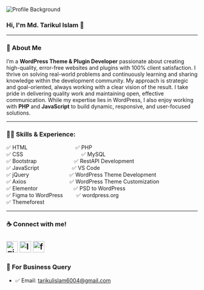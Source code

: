 ![Profile Background](https://media.licdn.com/dms/image/v2/D5616AQEEmX_ID1Dg8A/profile-displaybackgroundimage-shrink_350_1400/profile-displaybackgroundimage-shrink_350_1400/0/1729572635214?e=1736380800&v=beta&t=aSkFf027_aktkxQsgaD7gx9etnHZypJiYe0W-Nswv-U)

### Hi, I'm Md. Tarikul Islam 👋

---

### 🚀 About Me
I’m a **WordPress Theme & Plugin Developer** passionate about creating high-quality, error-free websites and plugins with 100% client satisfaction. I thrive on solving real-world problems and continuously learning and sharing knowledge within the development community. My approach is strategic and goal-oriented, always working with a clear vision of the result. I take pride in delivering quality work and maintaining open, effective communication. While my expertise lies in WordPress, I also enjoy working with **PHP** and **JavaScript** to build dynamic, responsive, and user-focused solutions.

---

### 👨‍💻 Skills & Experience:

✅ HTML &nbsp;&nbsp;&nbsp;&nbsp;&nbsp;&nbsp;&nbsp;&nbsp;&nbsp;&nbsp;&nbsp;&nbsp;&nbsp;&nbsp;&nbsp;&nbsp;&nbsp;&nbsp;&nbsp;&nbsp;&nbsp;&nbsp;&nbsp;&nbsp;&nbsp;&nbsp;&nbsp;&nbsp;&nbsp;&nbsp; ✅ PHP  
✅ CSS &nbsp;&nbsp;&nbsp;&nbsp;&nbsp;&nbsp;&nbsp;&nbsp;&nbsp;&nbsp;&nbsp;&nbsp;&nbsp;&nbsp;&nbsp;&nbsp;&nbsp;&nbsp;&nbsp;&nbsp;&nbsp;&nbsp;&nbsp;&nbsp;&nbsp;&nbsp;&nbsp;&nbsp;&nbsp;&nbsp;&nbsp;&nbsp;&nbsp;&nbsp;&nbsp;&nbsp;&nbsp; ✅ MySQL  
✅ Bootstrap &nbsp;&nbsp;&nbsp;&nbsp;&nbsp;&nbsp;&nbsp;&nbsp;&nbsp;&nbsp;&nbsp;&nbsp;&nbsp;&nbsp;&nbsp;&nbsp;&nbsp;&nbsp;&nbsp;&nbsp;&nbsp;&nbsp;&nbsp; ✅ RestAPI Development  
✅ JavaScript &nbsp;&nbsp;&nbsp;&nbsp;&nbsp;&nbsp;&nbsp;&nbsp;&nbsp;&nbsp;&nbsp;&nbsp;&nbsp;&nbsp;&nbsp;&nbsp;&nbsp;&nbsp;&nbsp;&nbsp; ✅ VS Code  
✅ jQuery &nbsp;&nbsp;&nbsp;&nbsp;&nbsp;&nbsp;&nbsp;&nbsp;&nbsp;&nbsp;&nbsp;&nbsp;&nbsp;&nbsp;&nbsp;&nbsp;&nbsp;&nbsp;&nbsp;&nbsp;&nbsp;&nbsp;&nbsp;&nbsp;&nbsp; ✅ WordPress Theme Development  
✅ Axios &nbsp;&nbsp;&nbsp;&nbsp;&nbsp;&nbsp;&nbsp;&nbsp;&nbsp;&nbsp;&nbsp;&nbsp;&nbsp;&nbsp;&nbsp;&nbsp;&nbsp;&nbsp;&nbsp;&nbsp;&nbsp;&nbsp;&nbsp;&nbsp;&nbsp;&nbsp;&nbsp; ✅ WordPress Theme Customization  
✅ Elementor &nbsp;&nbsp;&nbsp;&nbsp;&nbsp;&nbsp;&nbsp;&nbsp;&nbsp;&nbsp;&nbsp;&nbsp;&nbsp;&nbsp;&nbsp;&nbsp;&nbsp;&nbsp;&nbsp;&nbsp;&nbsp;&nbsp; ✅ PSD to WordPress  
✅ Figma to WordPress &nbsp;&nbsp;&nbsp;&nbsp;&nbsp;&nbsp;&nbsp; ✅ wordpress.org  
✅ Themeforest 

---

### ☕ Connect with me!
[<img src='https://img.icons8.com/ios-filled/50/ffffff/github.png' alt='github' height='30'>](https://github.com/tarikulalways)
[<img src='https://img.icons8.com/ios-filled/50/ffffff/linkedin.png' alt='linkedin' height='30'>](https://www.linkedin.com/in/tarikulalways/) 
[<img src='https://img.icons8.com/ios-filled/50/ffffff/facebook.png' alt='facebook' height='30'>](https://www.facebook.com/tarikulalways)
---

### 📧 For Business Query
- ✅ Email: tarikulislam6004@gmail.com
